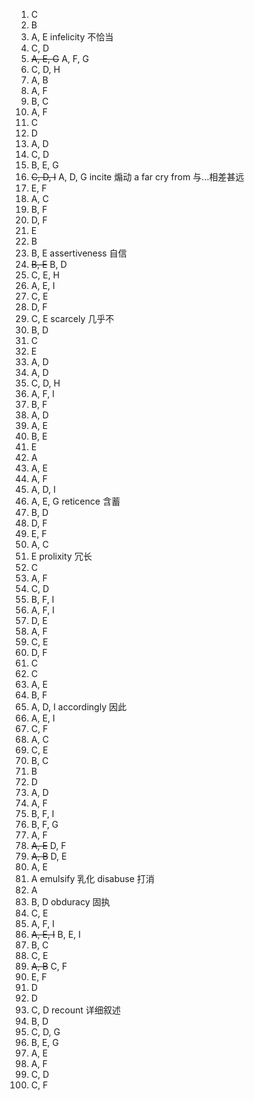 1. C
2. B
3. A, E
   infelicity 不恰当
4. C, D
5. ~~A, E, G~~ A, F, G
6. C, D, H
7. A, B
8. A, F
9. B, C
10. A, F
11. C
12. D
13. A, D
14. C, D
15. B, E, G
16. ~~C, D, I~~ A, D, G
    incite 煽动
    a far cry from 与...相差甚远
17. E, F
18. A, C
19. B, F
20. D, F
21. E
22. B
23. B, E
    assertiveness 自信
24. ~~B, E~~ B, D
25. C, E, H
26. A, E, I
27. C, E
28. D, F
29. C, E
    scarcely 几乎不
30. B, D
31. C
32. E
33. A, D
34. A, D
35. C, D, H
36. A, F, I
37. B, F
38. A, D
39. A, E
40. B, E
41. E
42. A
43. A, E
44. A, F
45. A, D, I
46. A, E, G
    reticence 含蓄
47. B, D
48. D, F
49. E, F
50. A, C
51. E
    prolixity 冗长
52. C
53. A, F
54. C, D
55. B, F, I
56. A, F, I
57. D, E
58. A, F
59. C, E
60. D, F
61. C
62. C
63. A, E
64. B, F
65. A, D, I
    accordingly 因此
66. A, E, I
67. C, F
68. A, C
69. C, E
70. B, C
71. B
72. D
73. A, D
74. A, F
75. B, F, I
76. B, F, G
77. A, F
78. ~~A, E~~ D, F
79. ~~A, B~~ D, E
80. A, E
81. A
    emulsify 乳化
    disabuse 打消
82. A
83. B, D
    obduracy 固执
84. C, E
85. A, F, I
86. ~~A, E, I~~ B, E, I
87. B, C
88. C, E
89. ~~A, B~~ C, F
90. E, F
91. D
92. D
93. C, D
    recount 详细叙述
94. B, D
95. C, D, G
96. B, E, G
97. A, E
98. A, F
99. C, D
100. C, F